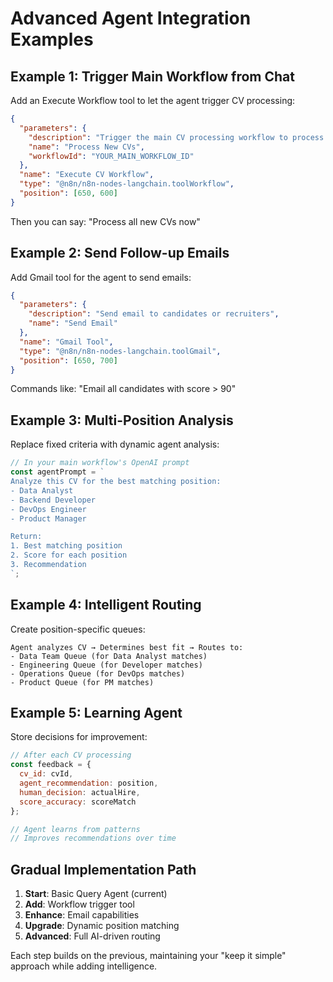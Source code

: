 # Advanced Agent Integration Examples

## Example 1: Trigger Main Workflow from Chat

Add an Execute Workflow tool to let the agent trigger CV processing:

```json
{
  "parameters": {
    "description": "Trigger the main CV processing workflow to process new CVs",
    "name": "Process New CVs",
    "workflowId": "YOUR_MAIN_WORKFLOW_ID"
  },
  "name": "Execute CV Workflow",
  "type": "@n8n/n8n-nodes-langchain.toolWorkflow",
  "position": [650, 600]
}
```

Then you can say: "Process all new CVs now"

## Example 2: Send Follow-up Emails

Add Gmail tool for the agent to send emails:

```json
{
  "parameters": {
    "description": "Send email to candidates or recruiters",
    "name": "Send Email"
  },
  "name": "Gmail Tool",
  "type": "@n8n/n8n-nodes-langchain.toolGmail",
  "position": [650, 700]
}
```

Commands like: "Email all candidates with score > 90"

## Example 3: Multi-Position Analysis

Replace fixed criteria with dynamic agent analysis:

```javascript
// In your main workflow's OpenAI prompt
const agentPrompt = `
Analyze this CV for the best matching position:
- Data Analyst
- Backend Developer  
- DevOps Engineer
- Product Manager

Return:
1. Best matching position
2. Score for each position
3. Recommendation
`;
```

## Example 4: Intelligent Routing

Create position-specific queues:

```
Agent analyzes CV → Determines best fit → Routes to:
- Data Team Queue (for Data Analyst matches)
- Engineering Queue (for Developer matches)
- Operations Queue (for DevOps matches)
- Product Queue (for PM matches)
```

## Example 5: Learning Agent

Store decisions for improvement:

```javascript
// After each CV processing
const feedback = {
  cv_id: cvId,
  agent_recommendation: position,
  human_decision: actualHire,
  score_accuracy: scoreMatch
};

// Agent learns from patterns
// Improves recommendations over time
```

## Gradual Implementation Path

1. **Start**: Basic Query Agent (current)
2. **Add**: Workflow trigger tool
3. **Enhance**: Email capabilities
4. **Upgrade**: Dynamic position matching
5. **Advanced**: Full AI-driven routing

Each step builds on the previous, maintaining your "keep it simple" approach while adding intelligence.
